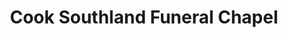 ---
title: "Cook Southland Funeral Chapel"
url: /medicine-hat/cook-southland-funeral-chapel/
shop: Bestattungen
---